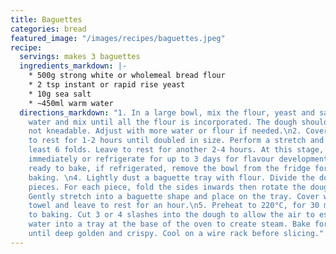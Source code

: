 ```yaml
---
title: Baguettes
categories: bread
featured_image: "/images/recipes/baguettes.jpeg"
recipe:
  servings: makes 3 baguettes
  ingredients_markdown: |-
    * 500g strong white or wholemeal bread flour
    * 2 tsp instant or rapid rise yeast
    * 10g sea salt
    * ~450ml warm water
  directions_markdown: "1. In a large bowl, mix the flour, yeast and salt. Add the
    water and mix until all the flour is incorporated. The dough should be wet and
    not kneadable. Adjust with more water or flour if needed.\n2. Cover and leave
    to rest for 1-2 hours until doubled in size. Perform a stretch and fold with at
    least 6 folds. Leave to rest for another 2-4 hours. At this stage, either bake
    immediately or refrigerate for up to 3 days for flavour development.\n3. When
    ready to bake, if refrigerated, remove the bowl from the fridge for an hour before
    baking. \n4. Lightly dust a baguette tray with flour. Divide the dough into 3
    pieces. For each piece, fold the sides inwards then rotate the dough by 90 degrees.
    Gently stretch into a baguette shape and place on the tray. Cover with a damp
    towel and leave to rest for an hour.\n5. Preheat to 220°C, for 30 minutes prior
    to baking. Cut 3 or 4 slashes into the dough to allow the air to escape. Pour
    water into a tray at the base of the oven to create steam. Bake for about 30 minutes,
    until deep golden and crispy. Cool on a wire rack before slicing."
---
```

